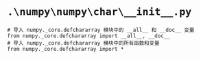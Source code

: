 # `.\numpy\numpy\char\__init__.py`

```
# 导入 numpy._core.defchararray 模块中的 __all__ 和 __doc__ 变量
from numpy._core.defchararray import __all__, __doc__
# 导入 numpy._core.defchararray 模块中的所有函数和变量
from numpy._core.defchararray import *
```